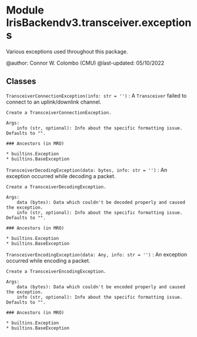 Module IrisBackendv3.transceiver.exceptions
===========================================
Various exceptions used throughout this package.

@author: Connor W. Colombo (CMU)
@last-updated: 05/10/2022

Classes
-------

`TransceiverConnectionException(info: str = '')`
:   A `Transceiver` failed to connect to an uplink/downlink channel.
    
    Create a TransceiverConnectionException.
    
    Args:
        info (str, optional): Info about the specific formatting issue. Defaults to "".

    ### Ancestors (in MRO)

    * builtins.Exception
    * builtins.BaseException

`TransceiverDecodingException(data: bytes, info: str = '')`
:   An exception occurred while decoding a packet.
    
    Create a TransceiverDecodingException.
    
    Args:
        data (bytes): Data which couldn't be decoded properly and caused the exception.
        info (str, optional): Info about the specific formatting issue. Defaults to "".

    ### Ancestors (in MRO)

    * builtins.Exception
    * builtins.BaseException

`TransceiverEncodingException(data: Any, info: str = '')`
:   An exception occurred while encoding a packet.
    
    Create a TransceiverEncodingException.
    
    Args:
        data (bytes): Data which couldn't be encoded properly and caused the exception.
        info (str, optional): Info about the specific formatting issue. Defaults to "".

    ### Ancestors (in MRO)

    * builtins.Exception
    * builtins.BaseException